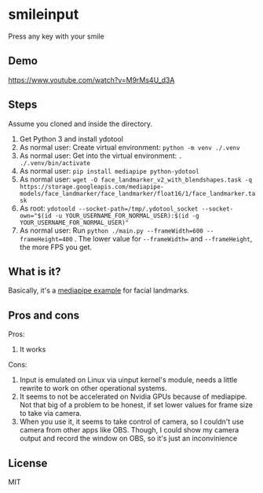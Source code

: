 # smileinput

Press any key with your smile

## Demo

https://www.youtube.com/watch?v=M9rMs4U_d3A

## Steps

Assume you cloned and inside the directory.

1. Get Python 3 and install ydotool
2. As normal user: Create virtual environment: `python -m venv ./.venv`
3. As normal user: Get into the virtual environment: `. ./.venv/bin/activate`
4. As normal user: `pip install mediapipe python-ydotool`
5. As normal user: `wget -O face_landmarker_v2_with_blendshapes.task -q https://storage.googleapis.com/mediapipe-models/face_landmarker/face_landmarker/float16/1/face_landmarker.task`
6. As root: `ydotoold --socket-path=/tmp/.ydotool_socket --socket-own="$(id -u YOUR_USERNAME_FOR_NORMAL_USER):$(id -g YOUR_USERNAME_FOR_NORMAL_USER)"`
7. As normal user: Run `python ./main.py --frameWidth=600 --frameHeight=400` . The lower value for `--frameWidth=` and `--frameHeight`, the more FPS you get.

## What is it?

Basically, it's a [mediapipe example](https://github.com/google-ai-edge/mediapipe-samples/blob/main/examples/face_landmarker/raspberry_pi/detect.py) for facial landmarks.

## Pros and cons

Pros:
1. It works

Cons:
1. Input is emulated on Linux via uinput kernel's module, needs a little rewrite to work on other operational systems.
2. It seems to not be accelerated on Nvidia GPUs because of mediapipe. Not that big of a problem to be honest, if set lower values for frame size to take via camera.
3. When you use it, it seems to take control of camera, so I couldn't use camera from other apps like OBS. Though, I could show my camera output and record the window on OBS, so it's just an inconvinience

## License

MIT
